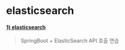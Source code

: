 # elasticsearch

#### [1) elasticsearch](https://github.com/seohaem/elasticsearch/tree/master/elasticsearch)
> SpringBoot + ElasticSearch API 호출 연습

